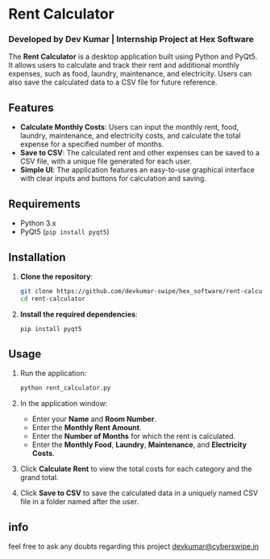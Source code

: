 # Rent Calculator

### Developed by Dev Kumar | Internship Project at Hex Software

The **Rent Calculator** is a desktop application built using Python and PyQt5. It allows users to calculate and track their rent and additional monthly expenses, such as food, laundry, maintenance, and electricity. Users can also save the calculated data to a CSV file for future reference.

## Features

- **Calculate Monthly Costs**: Users can input the monthly rent, food, laundry, maintenance, and electricity costs, and calculate the total expense for a specified number of months.
- **Save to CSV**: The calculated rent and other expenses can be saved to a CSV file, with a unique file generated for each user.
- **Simple UI**: The application features an easy-to-use graphical interface with clear inputs and buttons for calculation and saving.

## Requirements

- Python 3.x
- PyQt5 (`pip install pyqt5`)

## Installation

1. **Clone the repository**:
    ```bash
    git clone https://github.com/devkumar-swipe/hex_software/rent-calculator.git
    cd rent-calculator
    ```

2. **Install the required dependencies**:
    ```bash
    pip install pyqt5
    ```

## Usage

1. Run the application:
    ```bash
    python rent_calculator.py
    ```

2. In the application window:
    - Enter your **Name** and **Room Number**.
    - Enter the **Monthly Rent Amount**.
    - Enter the **Number of Months** for which the rent is calculated.
    - Enter the **Monthly Food**, **Laundry**, **Maintenance**, and **Electricity Costs**.

3. Click **Calculate Rent** to view the total costs for each category and the grand total.

4. Click **Save to CSV** to save the calculated data in a uniquely named CSV file in a folder named after the user.


## info 
feel free to ask any doubts regarding this project 
devkumar@cyberswipe.in


